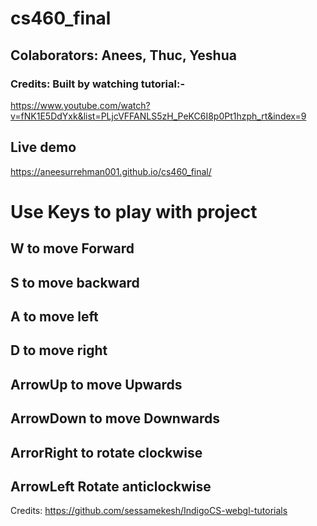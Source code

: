 # cs460_final

## Colaborators: Anees, Thuc, Yeshua

### Credits: Built by watching tutorial:-
https://www.youtube.com/watch?v=fNK1E5DdYxk&list=PLjcVFFANLS5zH_PeKC6I8p0Pt1hzph_rt&index=9

## Live demo

<https://aneesurrehman001.github.io/cs460_final/>

# Use Keys to play with project

## W to move Forward
## S to move backward
## A to move left
## D to move right

## ArrowUp to move Upwards
## ArrowDown to move Downwards
## ArrorRight to rotate clockwise
## ArrowLeft Rotate anticlockwise

Credits: <https://github.com/sessamekesh/IndigoCS-webgl-tutorials>
 

